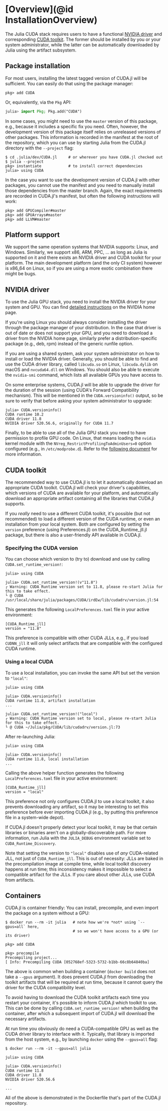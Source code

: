 # [Overview](@id InstallationOverview)

The Julia CUDA stack requires users to have a functional [NVIDIA
driver](https://www.nvidia.com/Download/index.aspx) and corresponding [CUDA
toolkit](https://developer.nvidia.com/cuda-downloads). The former should be installed by you
or your system administrator, while the latter can be automatically downloaded by Julia
using the artifact subsystem.



## Package installation

For most users, installing the latest tagged version of CUDA.jl will be sufficient. You can
easily do that using the package manager:

```
pkg> add CUDA
```

Or, equivalently, via the `Pkg` API:

```julia
julia> import Pkg; Pkg.add("CUDA")
```

In some cases, you might need to use the `master` version of this package, e.g., because it
includes a specific fix you need. Often, however, the development version of this package
itself relies on unreleased versions of other packages. This information is recorded in the
manifest at the root of the repository, which you can use by starting Julia from the CUDA.jl
directory with the `--project` flag:

```
$ cd .julia/dev/CUDA.jl     # or wherever you have CUDA.jl checked out
$ julia --project
pkg> instantiate            # to install correct dependencies
julia> using CUDA
```

In the case you want to use the development version of CUDA.jl with other packages, you
cannot use the manifest and you need to manually install those dependencies from the master
branch. Again, the exact requirements are recorded in CUDA.jl's manifest, but often the
following instructions will work:

```
pkg> add GPUCompiler#master
pkg> add GPUArrays#master
pkg> add LLVM#master
```



## Platform support

We support the same operation systems that NVIDIA supports: Linux, and Windows. Similarly,
we support x86, ARM, PPC, ... as long as Julia is supported on it and there exists an NVIDIA
driver and CUDA toolkit for your platform. The main development platform (and the only CI
system) however is x86_64 on Linux, so if you are using a more exotic combination there
might be bugs.



## NVIDIA driver

To use the Julia GPU stack, you need to install the NVIDIA driver for your system and GPU.
You can find [detailed instructions](https://www.nvidia.com/Download/index.aspx) on the
NVIDIA home page.

If you're using Linux you should always consider installing the driver through the package
manager of your distribution. In the case that driver is out of date or does not support
your GPU, and you need to download a driver from the NVIDIA home page, similarly prefer a
distribution-specific package (e.g., deb, rpm) instead of the generic runfile option.

If you are using a shared system, ask your system administrator on how to install or load
the NVIDIA driver. Generally, you should be able to find and use the CUDA driver library,
called `libcuda.so` on Linux, `libcuda.dylib` on macOS and `nvcuda64.dll` on Windows. You
should also be able to execute the `nvidia-smi` command, which lists all available GPUs you
have access to.

On some enterprise systems, CUDA.jl will be able to upgrade the driver for the duration of
the session (using CUDA's Forward Compatibility mechanism). This will be mentioned in the
`CUDA.versioninfo()` output, so be sure to verify that before asking your system
administrator to upgrade:

```
julia> CUDA.versioninfo()
CUDA runtime 10.2
CUDA driver 11.8
NVIDIA driver 520.56.6, originally for CUDA 11.7
```

Finally, to be able to use all of the Julia GPU stack you need to have permission to profile
GPU code. On Linux, that means loading the `nvidia` kernel module with the
`NVreg_RestrictProfilingToAdminUsers=0` option configured (e.g., in `/etc/modprobe.d`).
Refer to the [following
document](https://developer.nvidia.com/nvidia-development-tools-solutions-ERR_NVGPUCTRPERM-permission-issue-performance-counters)
for more information.



## CUDA toolkit

The recommended way to use CUDA.jl is to let it automatically download an appropriate CUDA
toolkit. CUDA.jl will check your driver's capabilities, which versions of CUDA are available
for your platform, and automatically download an appropriate artifact containing all the
libraries that CUDA.jl supports.

If you *really* need to use a different CUDA toolkit, it's possible (but not recommended) to
load a different version of the CUDA runtime, or even an installation from your local
system. Both are configured by setting the `version` preference (using Preferences.jl) on
the CUDA_Runtime_jll.jl package, but there is also a user-friendly API available in CUDA.jl.

### Specifying the CUDA version

You can choose which version to (try to) download and use by calling
`CUDA.set_runtime_version!`:

```
julia> using CUDA

julia> CUDA.set_runtime_version!(v"11.8")
┌ Warning: CUDA Runtime version set to 11.8, please re-start Julia for this to take effect.
└ @ CUDA /usr/local/share/julia/packages/CUDA/irdEw/lib/cudadrv/version.jl:54
```

This generates the following `LocalPreferences.toml` file in your active environment:

```
[CUDA_Runtime_jll]
version = "11.8"
```

This preference is compatible with other CUDA JLLs, e.g., if you load `CUDNN_jll` it will
only select artifacts that are compatible with the configured CUDA runtime.

### Using a local CUDA

To use a local installation, you can invoke the same API but set the version to `"local"`:

```
julia> using CUDA

julia> CUDA.versioninfo()
CUDA runtime 11.8, artifact installation
...

julia> CUDA.set_runtime_version!("local")
┌ Warning: CUDA Runtime version set to local, please re-start Julia for this to take effect.
└ @ CUDA ~/Julia/pkg/CUDA/lib/cudadrv/version.jl:73
```

After re-launching Julia:

```
julia> using CUDA

julia> CUDA.versioninfo()
CUDA runtime 11.8, local installation
...
```

Calling the above helper function generates the following `LocalPreferences.toml` file in
your active environment:

```
[CUDA_Runtime_jll]
version = "local"
```

This preference not only configures CUDA.jl to use a local toolkit, it also prevents
downloading any artifact, so it may be interesting to set this preference before ever
importing CUDA.jl (e.g., by putting this preference file in a system-wide depot).

If CUDA.jl doesn't properly detect your local toolkit, it may be that certain libraries or
binaries aren't on a globally-discoverable path. For more information, run Julia with the
`JULIA_DEBUG` environment variable set to `CUDA_Runtime_Discovery`.

Note that setting the version to `"local"` disables use of *any* CUDA-related JLL, not just
of `CUDA_Runtime_jll`. This is out of necessity: JLLs are baked in the precompilation image at
compile time, while local toolkit discovery happens at run time; this inconsistency makes it
impossible to select a compatible artifact for the JLLs. If you care about other JLLs, use
CUDA from artifacts.


## Containers

CUDA.jl is container friendly: You can install, precompile, and even import the package on a
system without a GPU:

```
$ docker run --rm -it julia   # note how we're *not* using `--gpus=all` here,
                              # so we won't have access to a GPU (or its driver)

pkg> add CUDA

pkg> precompile
Precompiling project...
[ Info: Precompiling CUDA [052768ef-5323-5732-b1bb-66c8b64840ba]
```

The above is common when building a container (`docker build` does not take a `--gpus`
argument). It does prevent CUDA.jl from downloading the toolkit artifacts that will be
required at run time, because it cannot query the driver for the CUDA compatibility level.

To avoid having to download the CUDA toolkit artifacts each time you restart your container,
it's possible to inform CUDA.jl which toolkit to use. This can be done by calling
`CUDA.set_runtime_version!` when building the container, after which a subsequent import
of CUDA.jl will download the necessary artifacts.

At run time you obviously do need a CUDA-compatible GPU as well as the CUDA driver library
to interface with it. Typically, that library is imported from the host system, e.g., by
launching `docker` using the `--gpus=all` flag:

```
$ docker run --rm -it --gpus=all julia

julia> using CUDA

julia> CUDA.versioninfo()
CUDA runtime 11.8
CUDA driver 11.8
NVIDIA driver 520.56.6

...
```

All of the above is demonstrated in the Dockerfile that's part of the CUDA.jl repository.
